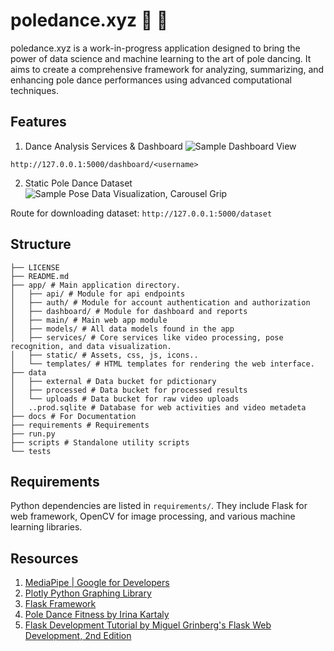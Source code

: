 # poledance.xyz 💃 🕺

poledance.xyz is a work-in-progress application designed to bring the power of data science and machine learning to the art of pole dancing. It aims to create a comprehensive framework for analyzing, summarizing, and enhancing pole dance performances using advanced computational techniques.

## Features

1. Dance Analysis Services & Dashboard
![Sample Dashboard View](https://i.ibb.co/g3crywn/Screenshot-2024-01-07-at-03-36-38.png)

`http://127.0.0.1:5000/dashboard/<username>`

2. Static Pole Dance Dataset
![Sample Pose Data Visualization, Carousel Grip](https://ibb.co/fpTNg6w)

Route for downloading dataset: `http://127.0.0.1:5000/dataset` 

## Structure

```
├── LICENSE
├── README.md
├── app/ # Main application directory.
│   ├── api/ # Module for api endpoints
│   ├── auth/ # Module for account authentication and authorization
│   ├── dashboard/ # Module for dashboard and reports
│   ├── main/ # Main web app module
│   ├── models/ # All data models found in the app
│   ├── services/ # Core services like video processing, pose recognition, and data visualization.
│   ├── static/ # Assets, css, js, icons..
│   └── templates/ # HTML templates for rendering the web interface.
├── data
│   ├── external # Data bucket for pdictionary
│   ├── processed # Data bucket for processed results
│   └── uploads # Data bucket for raw video uploads
│   ..prod.sqlite # Database for web activities and video metadeta
├── docs # For Documentation
├── requirements # Requirements
├── run.py
├── scripts # Standalone utility scripts
└── tests
```

## Requirements
Python dependencies are listed in `requirements/`. They include Flask for web framework, OpenCV for image processing, and various machine learning libraries.

## Resources

1. [MediaPipe | Google for Developers](https://github.com/google/mediapipe)
2. [Plotly Python Graphing Library](https://plotly.com/python/)
3. [Flask Framework](https://flask.palletsprojects.com/en/3.0.x/)
4. [Pole Dance Fitness by Irina Kartaly](https://books.google.de/books/about/Pole_Dance_Fitness.html?id=Tr94DwAAQBAJ&source=kp_book_description&redir_esc=y)
5. [Flask Development Tutorial by Miguel Grinberg's Flask Web Development, 2nd Edition](https://github.com/miguelgrinberg/flasky/)
